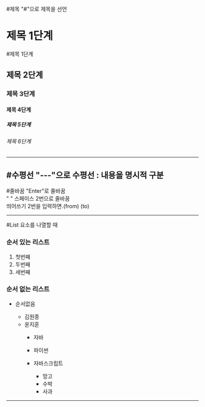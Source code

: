 #제목
"#"으로 제목을 선언
# 제목 1단계
#제목 1단계 
## 제목 2단계
### 제목 3단계
#### 제목 4단계
##### 제목 5단계
###### 제목 6단계

---
#수평선
"---"으로 수평선 : 내용을 명시적 구분
---

#줄바꿈
"Enter"로 줄바꿈  
"  " 스페이스 2번으로 줄바꿈  
띄어쓰기 2번을 입력하면.(from)  (to) <!-- from과 to 사이에 스페이스 2번 입력-->

---

#List
요소를 나열할 때

### 순서 있는 리스트
1. 첫번째
2. 두번째
3. 세번째 

### 순서 없는 리스트

+ 순서없음

	- 김원종
	- 윤지훈
		* 자바
		* 파이썬
		* 자바스크립트
	
			+ 망고
			+ 수박
			+ 사과
			
---


	


